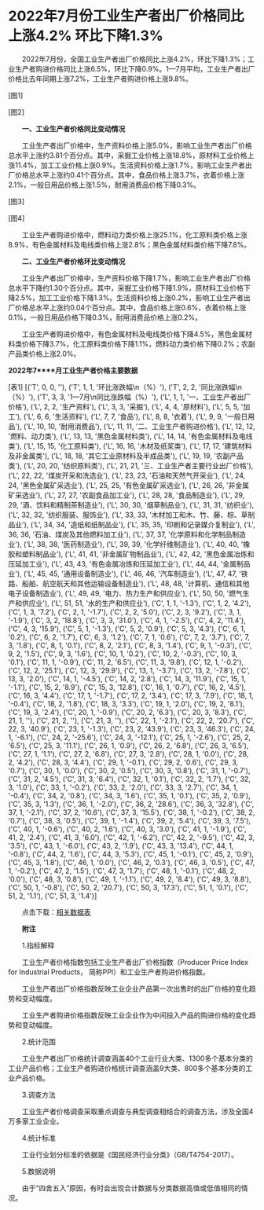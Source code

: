 # 2022年7月份工业生产者出厂价格同比上涨4.2% 环比下降1.3%

　　2022年7月份，全国工业生产者出厂价格同比上涨4.2%，环比下降1.3%；工业生产者购进价格同比上涨6.5%，环比下降0.9%。1—7月平均，工业生产者出厂价格比去年同期上涨7.2%，工业生产者购进价格上涨9.8%。

[图1]

[图2]

　　**一、工业生产者价格同比变动情况**

　　工业生产者出厂价格中，生产资料价格上涨5.0%，影响工业生产者出厂价格总水平上涨约3.81个百分点。其中，采掘工业价格上涨18.8%，原材料工业价格上涨11.4%，加工工业价格上涨0.9%。生活资料价格上涨1.7%，影响工业生产者出厂价格总水平上涨约0.41个百分点。其中，食品价格上涨3.7%，衣着价格上涨2.1%，一般日用品价格上涨1.5%，耐用消费品价格下降0.3%。

[图3]

[图4]

　　工业生产者购进价格中，燃料动力类价格上涨25.1%，化工原料类价格上涨8.9%，有色金属材料及电线类价格上涨2.8%；黑色金属材料类价格下降7.8%。

　　**二、工业生产者价格环比变动情况**

　　工业生产者出厂价格中，生产资料价格下降1.7%，影响工业生产者出厂价格总水平下降约1.30个百分点。其中，采掘工业价格下降1.9%，原材料工业价格下降2.5%，加工工业价格下降1.3%。生活资料价格上涨0.2%，影响工业生产者出厂价格总水平上涨约0.04个百分点。其中，食品价格上涨0.6%，衣着价格上涨0.1%，一般日用品价格下降0.3%，耐用消费品价格上涨0.2%。

　　工业生产者购进价格中，有色金属材料及电线类价格下降4.5%，黑色金属材料类价格下降3.7%，化工原料类价格下降1.1%，燃料动力类价格下降0.2%；农副产品类价格上涨2.0%。

**2022****年****7****月工业生产者价格主要数据**

[表1]
[('T', 0, 0, ''), ('T', 1, 1, '环比涨跌幅\n（%）'), ('T', 2, 2, '同比涨跌幅\n（%）'), ('T', 3, 3, '1—7月\n同比涨跌幅（%）'), ('L', 1, 1, '一、工业生产者出厂价格'), ('L', 2, 2, '生产资料'), ('L', 3, 3, '采掘'), ('L', 4, 4, '原材料'), ('L', 5, 5, '加工'), ('L', 6, 6, '生活资料'), ('L', 7, 7, '食品'), ('L', 8, 8, '衣着'), ('L', 9, 9, '一般日用品'), ('L', 10, 10, '耐用消费品'), ('L', 11, 11, '二、工业生产者购进价格'), ('L', 12, 12, '燃料、动力类'), ('L', 13, 13, '黑色金属材料类'), ('L', 14, 14, '有色金属材料及电线类'), ('L', 15, 15, '化工原料类'), ('L', 16, 16, '木材及纸浆类'), ('L', 17, 17, '建筑材料及非金属类'), ('L', 18, 18, '其它工业原材料及半成品类'), ('L', 19, 19, '农副产品类'), ('L', 20, 20, '纺织原料类'), ('L', 21, 21, '三、工业生产者主要行业出厂价格'), ('L', 22, 22, '煤炭开采和洗选业'), ('L', 23, 23, '石油和天然气开采业'), ('L', 24, 24, '黑色金属矿采选业'), ('L', 25, 25, '有色金属矿采选业'), ('L', 26, 26, '非金属矿采选业'), ('L', 27, 27, '农副食品加工业'), ('L', 28, 28, '食品制造业'), ('L', 29, 29, '酒、饮料和精制茶制造业'), ('L', 30, 30, '烟草制品业'), ('L', 31, 31, '纺织业'), ('L', 32, 32, '纺织服装、服饰业'), ('L', 33, 33, '木材加工和木、竹、藤、棕、草制品业'), ('L', 34, 34, '造纸和纸制品业'), ('L', 35, 35, '印刷和记录媒介复制业'), ('L', 36, 36, '石油、煤炭及其他燃料加工业'), ('L', 37, 37, '化学原料和化学制品制造业'), ('L', 38, 38, '医药制造业'), ('L', 39, 39, '化学纤维制造业'), ('L', 40, 40, '橡胶和塑料制品业'), ('L', 41, 41, '非金属矿物制品业'), ('L', 42, 42, '黑色金属冶炼和压延加工业'), ('L', 43, 43, '有色金属冶炼和压延加工业'), ('L', 44, 44, '金属制品业'), ('L', 45, 45, '通用设备制造业'), ('L', 46, 46, '汽车制造业'), ('L', 47, 47, '铁路、船舶、航空航天和其他运输设备制造业'), ('L', 48, 48, '计算机、通信和其他电子设备制造业'), ('L', 49, 49, '电力、热力生产和供应业'), ('L', 50, 50, '燃气生产和供应业'), ('L', 51, 51, '水的生产和供应业'), ('C', 1, 1, '-1.3'), ('C', 1, 2, '4.2'), ('C', 1, 3, '7.2'), ('C', 2, 1, '-1.7'), ('C', 2, 2, '5.0'), ('C', 2, 3, '9.2'), ('C', 3, 1, '-1.9'), ('C', 3, 2, '18.8'), ('C', 3, 3, '31.0'), ('C', 4, 1, '-2.5'), ('C', 4, 2, '11.4'), ('C', 4, 3, '15.9'), ('C', 5, 1, '-1.3'), ('C', 5, 2, '0.9'), ('C', 5, 3, '4.3'), ('C', 6, 1, '0.2'), ('C', 6, 2, '1.7'), ('C', 6, 3, '1.2'), ('C', 7, 1, '0.6'), ('C', 7, 2, '3.7'), ('C', 7, 3, '1.8'), ('C', 8, 1, '0.1'), ('C', 8, 2, '2.1'), ('C', 8, 3, '1.4'), ('C', 9, 1, '-0.3'), ('C', 9, 2, '1.5'), ('C', 9, 3, '1.6'), ('C', 10, 1, '0.2'), ('C', 10, 2, '-0.3'), ('C', 10, 3, '0.1'), ('C', 11, 1, '-0.9'), ('C', 11, 2, '6.5'), ('C', 11, 3, '9.8'), ('C', 12, 1, '-0.2'), ('C', 12, 2, '25.1'), ('C', 12, 3, '29.9'), ('C', 13, 1, '-3.7'), ('C', 13, 2, '-7.8'), ('C', 13, 3, '2.0'), ('C', 14, 1, '-4.5'), ('C', 14, 2, '2.8'), ('C', 14, 3, '11.9'), ('C', 15, 1, '-1.1'), ('C', 15, 2, '8.9'), ('C', 15, 3, '12.8'), ('C', 16, 1, '0.7'), ('C', 16, 2, '4.5'), ('C', 16, 3, '4.4'), ('C', 17, 1, '-1.7'), ('C', 17, 2, '3.4'), ('C', 17, 3, '7.9'), ('C', 18, 1, '-0.4'), ('C', 18, 2, '1.8'), ('C', 18, 3, '3.3'), ('C', 19, 1, '2.0'), ('C', 19, 2, '8.1'), ('C', 19, 3, '2.4'), ('C', 20, 1, '-0.9'), ('C', 20, 2, '6.3'), ('C', 20, 3, '8.3'), ('C', 21, 1, ''), ('C', 21, 2, ''), ('C', 21, 3, ''), ('C', 22, 1, '-2.1'), ('C', 22, 2, '20.7'), ('C', 22, 3, '40.9'), ('C', 23, 1, '-1.3'), ('C', 23, 2, '43.9'), ('C', 23, 3, '46.3'), ('C', 24, 1, '-6.1'), ('C', 24, 2, '-25.6'), ('C', 24, 3, '-12.1'), ('C', 25, 1, '-2.6'), ('C', 25, 2, '6.5'), ('C', 25, 3, '11.1'), ('C', 26, 1, '0.9'), ('C', 26, 2, '6.8'), ('C', 26, 3, '6.5'), ('C', 27, 1, '1.1'), ('C', 27, 2, '6.8'), ('C', 27, 3, '2.8'), ('C', 28, 1, '0.0'), ('C', 28, 2, '4.2'), ('C', 28, 3, '4.4'), ('C', 29, 1, '-0.1'), ('C', 29, 2, '0.6'), ('C', 29, 3, '0.7'), ('C', 30, 1, '0.0'), ('C', 30, 2, '0.5'), ('C', 30, 3, '0.8'), ('C', 31, 1, '-0.7'), ('C', 31, 2, '4.5'), ('C', 31, 3, '6.4'), ('C', 32, 1, '0.1'), ('C', 32, 2, '1.7'), ('C', 32, 3, '1.0'), ('C', 33, 1, '-0.2'), ('C', 33, 2, '2.0'), ('C', 33, 3, '2.7'), ('C', 34, 1, '-0.4'), ('C', 34, 2, '0.8'), ('C', 34, 3, '1.6'), ('C', 35, 1, '0.1'), ('C', 35, 2, '0.9'), ('C', 35, 3, '1.3'), ('C', 36, 1, '-2.0'), ('C', 36, 2, '28.6'), ('C', 36, 3, '32.8'), ('C', 37, 1, '-2.1'), ('C', 37, 2, '10.6'), ('C', 37, 3, '15.5'), ('C', 38, 1, '-0.2'), ('C', 38, 2, '0.7'), ('C', 38, 3, '0.5'), ('C', 39, 1, '-1.4'), ('C', 39, 2, '5.4'), ('C', 39, 3, '7.5'), ('C', 40, 1, '-0.6'), ('C', 40, 2, '1.6'), ('C', 40, 3, '3.0'), ('C', 41, 1, '-1.9'), ('C', 41, 2, '2.4'), ('C', 41, 3, '6.0'), ('C', 42, 1, '-6.2'), ('C', 42, 2, '-9.5'), ('C', 42, 3, '3.5'), ('C', 43, 1, '-6.0'), ('C', 43, 2, '1.9'), ('C', 43, 3, '13.4'), ('C', 44, 1, '-0.8'), ('C', 44, 2, '1.6'), ('C', 44, 3, '5.3'), ('C', 45, 1, '-0.1'), ('C', 45, 2, '0.9'), ('C', 45, 3, '1.8'), ('C', 46, 1, '0.0'), ('C', 46, 2, '0.3'), ('C', 46, 3, '0.5'), ('C', 47, 1, '-0.2'), ('C', 47, 2, '1.5'), ('C', 47, 3, '1.7'), ('C', 48, 1, '-0.1'), ('C', 48, 2, '0.0'), ('C', 48, 3, '0.8'), ('C', 49, 1, '-1.1'), ('C', 49, 2, '8.4'), ('C', 49, 3, '8.8'), ('C', 50, 1, '-0.8'), ('C', 50, 2, '20.7'), ('C', 50, 3, '17.3'), ('C', 51, 1, '0.1'), ('C', 51, 2, '1.1'), ('C', 51, 3, '1.4')]

　　点击下载：[相关数据表](http://www.stats.gov.cn/sj/zxfb/202302/W020230203609435638448.xlsx)

　　**附注**

　　1.指标解释

　　工业生产者价格指数包括工业生产者出厂价格指数（Producer Price Index for Industrial Products， 简称PPI）和工业生产者购进价格指数。

　　工业生产者出厂价格指数反映工业企业产品第一次出售时的出厂价格的变化趋势和变动幅度。

　　工业生产者购进价格指数反映工业企业作为中间投入产品的购进价格的变化趋势和变动幅度。

　　2.统计范围

　　工业生产者出厂价格统计调查涵盖40个工业行业大类、1300多个基本分类的工业产品价格；工业生产者购进价格统计调查涵盖9大类、800多个基本分类的工业产品价格。

　　3.调查方法

　　工业生产者价格调查采取重点调查与典型调查相结合的调查方法，涉及全国4万多家工业企业。

　　4.统计标准

　　工业行业划分标准的依据是《国民经济行业分类》（GB/T4754-2017）。

　　5.数据说明

　　由于“四舍五入”原因，有时会出现合计数据与分类数据高值或低值相同的情况。
